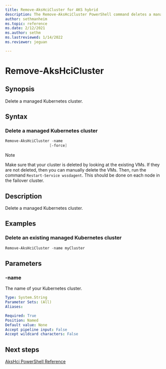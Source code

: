 ```yaml
---
title: Remove-AksHciCluster for AKS hybrid
description: The Remove-AksHciCluster PowerShell command deletes a managed Kubernetes cluster.
author: sethmanheim
ms.topic: reference
ms.date: 2/12/2021
ms.author: sethm 
ms.lastreviewed: 1/14/2022
ms.reviewer: jeguan

---
```


# Remove-AksHciCluster

## Synopsis
Delete a managed Kubernetes cluster.

## Syntax

### Delete a managed Kubernetes cluster
```powershell
Remove-AksHciCluster -name 
                    [-force]   
```

> [!NOTE]
> Make sure that your cluster is deleted by looking at the existing VMs. If they are not deleted, then you can manually delete the VMs. Then, run the command `Restart-Service wssdagent`. This should be done on each node in the failover cluster.

## Description
Delete a managed Kubernetes cluster.

## Examples

### Delete an existing managed Kubernetes cluster
```powershell
Remove-AksHciCluster -name myCluster
```

## Parameters

### -name
The name of your Kubernetes cluster.

```yaml
Type: System.String
Parameter Sets: (All)
Aliases:

Required: True
Position: Named
Default value: None
Accept pipeline input: False
Accept wildcard characters: False
```
## Next steps

[AksHci PowerShell Reference](index.md)